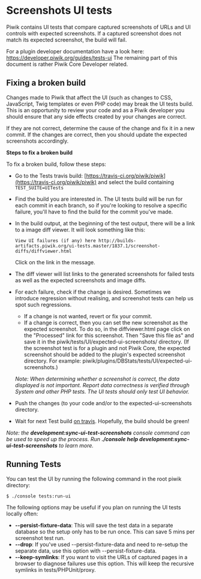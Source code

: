 # Screenshots UI tests

Piwik contains UI tests that compare captured screenshots of URLs and UI controls with expected screenshots.
If a captured screenshot does not match its expected screenshot, the build will fail. 

For a plugin developer documentation have a look here: https://developer.piwik.org/guides/tests-ui
The remaining part of this document is rather Piwik Core Developer related.

## Fixing a broken build 

Changes made to Piwik that affect the UI (such as changes to CSS, JavaScript, Twig templates or even PHP code) may
break the UI tests build. This is an opportunity to review your code and as a Piwik developer you should ensure that
any side effects created by your changes are correct.

If they are not correct, determine the cause of the change and fix it in a new commit. If the changes are correct,
then you should update the expected screenshots accordingly.

**Steps to fix a broken build**

To fix a broken build, follow these steps:

 * Go to the Tests travis build: [https://travis-ci.org/piwik/piwik](https://travis-ci.org/piwik/piwik) and select the build containing `TEST_SUITE=UITests`
 * Find the build you are interested in. The UI tests build will be run for each commit in each branch, so if you're
   looking to resolve a specific failure, you'll have to find the build for the commit you've made.
 * In the build output, at the beginning of the test output, there will be a link to a image diff viewer. It will look something
   like this:

       View UI failures (if any) here http://builds-artifacts.piwik.org/ui-tests.master/1837.1/screenshot-diffs/diffviewer.html

   Click on the link in the message.
 * The diff viewer will list links to the generated screenshots for failed tests as well as the expected screenshots and image diffs.
 * For each failure, check if the change is desired. Sometimes we introduce regression without realising, and screenshot tests can help us spot such regressions.
     * If a change is not wanted, revert or fix your commit.
     * If a change is correct, then you can set the new screenshot as the expected screenshot.
       To do so, in the diffviewer.html page click on the "Processed" link for this screenshot.
       Then "Save this file as" and save it in the piwik/tests/UI/expected-ui-screenshots/ directory.
       (If the screenshot test is for a plugin and not Piwik Core, the expected screenshot should be added to the
       plugin's expected screenshot directory. For example: piwik/plugins/DBStats/tests/UI/expected-ui-screenshots.)

     _Note: When determining whether a screenshot is correct, the data displayed is not important. Report data correctness is verified through System and other PHP tests. The UI tests should only test UI behavior._
 * Push the changes (to your code and/or to the expected-ui-screenshots directory.
 * Wait for next Test build [on travis](https://travis-ci.org/piwik/piwik). Hopefully, the build should be green!

_Note: the **development:sync-ui-test-screenshots** console command can be used to speed up the process. Run **./console help development:sync-ui-test-screenshots** to learn more._

## <a name="run-tests"></a>Running Tests

You can test the UI by running the following command in the root piwik directory:

    $ ./console tests:run-ui

The following options may be useful if you plan on running the UI tests locally often:

 * **--persist-fixture-data**: This will save the test data in a separate database so the setup only has to be run once.
                               This can save 5 mins per screenshot test run.
 * **--drop**: If you've used --persist-fixture-data and need to re-setup the separate data, use this option with --persist-fixture-data.
 * **--keep-symlinks**: If you want to visit the URLs of captured pages in a browser to diagnose failures use this option.
                        This will keep the recursive symlinks in tests/PHPUnit/proxy.
